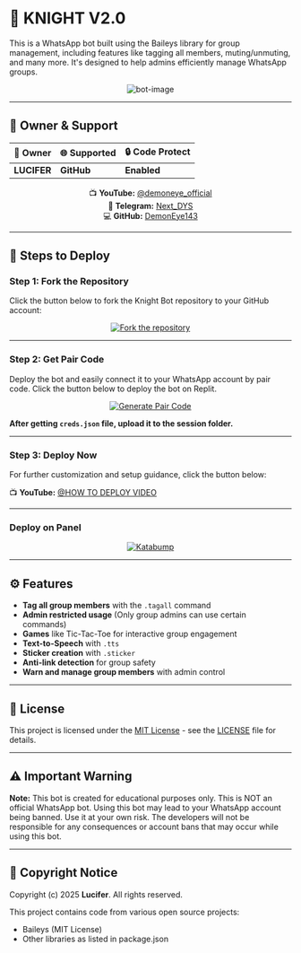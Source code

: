 # 🤖 KNIGHT V2.0

This is a WhatsApp bot built using the Baileys library for group management, including features like tagging all members, muting/unmuting, and many more. It's designed to help admins efficiently manage WhatsApp groups.

<div align="center"> 
  <img src="https://ibb.co/0NByYDD" alt="bot-image" border="0"/>
</div> 

---

## 🌟 Owner & Support

<div align="center">

| 🌟 Owner      | 🌐 Supported | 🔒 Code Protect |
|--------------|-------------|----------------|
| **LUCIFER**  | **GitHub**  | **Enabled**    |

📺 **YouTube:** [@demoneye_official](https://youtube.com/@demoneye_official)  
💬 **Telegram:** [Next_DYS](https://t.me/Next_DYS)  
💻 **GitHub:** [DemonEye143](https://github.com/DemonEye143)  

</div>

---

## 🚀 Steps to Deploy

### Step 1: Fork the Repository

Click the button below to fork the Knight Bot repository to your GitHub account:

<div align="center">
  <a href="https://github.com/DemonEye143/NET-HUNTER-LUCIFER.git">
    <img src="https://img.shields.io/badge/Fork-Repository-blue?style=for-the-badge" alt="Fork the repository"/>
  </a>
</div>

---

### Step 2: Get Pair Code

Deploy the bot and easily connect it to your WhatsApp account by pair code. Click the button below to deploy the bot on Replit.

<div align="center">
 <a
    <img src="https://img.shields.io/badge/GET%20PAIR%20CODE-Replit-success?style=for-the-badge" alt="Deploy on Replit"/>
  </a>
</div>

<div align="center">
  <a href="https://knight-bot-paircode.onrender.com" target="_blank">
    <img src="https://img.shields.io/badge/GET%20PAIR%20CODE-Easy%20Method-ff4d4d?style=for-the-badge" alt="Generate Pair Code"/>
  </a>
</div>

**After getting `creds.json` file, upload it to the session folder.**

---

### Step 3: Deploy Now

For further customization and setup guidance, click the button below:

📺 **YouTube:** [@HOW TO DEPLOY VIDEO](https://youtu.be/eWhXlyD75_Q)

---

### Deploy on Panel

<div align="center">
<a href="https://dashboard.katabump.com/auth/login#d6b7d6" target="_blank">
  <img src="https://img.shields.io/badge/Katabump-D6B7D6?style=for-the-badge&logo=server&logoColor=black" alt="Katabump"/>
</a>
</div>

---

## ⚙️ Features

- **Tag all group members** with the `.tagall` command
- **Admin restricted usage** (Only group admins can use certain commands)
- **Games** like Tic-Tac-Toe for interactive group engagement
- **Text-to-Speech** with `.tts`
- **Sticker creation** with `.sticker`
- **Anti-link detection** for group safety
- **Warn and manage group members** with admin control

---

## 📄 License

This project is licensed under the [MIT License](https://opensource.org/licenses/MIT) - see the [LICENSE](https://github.com/mruniquehacker/Knightbot-MD/blob/main/LICENSE) file for details.

---

## ⚠️ Important Warning

**Note:** This bot is created for educational purposes only. This is NOT an official WhatsApp bot. Using this bot may lead to your WhatsApp account being banned. Use it at your own risk. The developers will not be responsible for any consequences or account bans that may occur while using this bot.

---

## 📜 Copyright Notice

Copyright (c) 2025 **Lucifer**. All rights reserved.

This project contains code from various open source projects:
- Baileys (MIT License)
- Other libraries as listed in package.json
